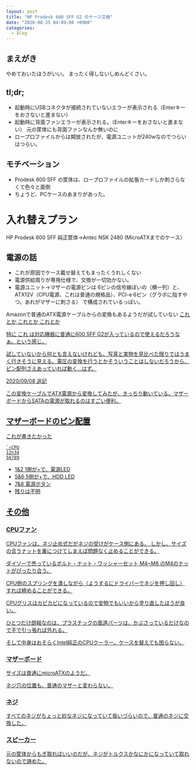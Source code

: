 ```yaml
---
layout: post
title: "HP Prodesk 600 SFF G2 のケース交換"
date: "2020-08-25 04:09:00 +0900"
categories: 
  - blog
---
```

## まえがき

やめておいたほうがいい。 まったく得しないしめんどくさい。  

## tl;dr;

* 起動時にUSBコネクタが接続されていないエラーが表示される（Enterキーをおさないと進まない）
* 起動時に背面ファンエラーが表示される。（Enterキーをおさないと進まない） 元の筐体にも背面ファンなんか無いのに
* ロープロファイルからは開放されたが、電源ユニットが240wなのでつらいはつらい。

## モチベーション

* Prodesk 600 SFF の筐体は、ロープロファイルの拡張カードしか刺さらなくて色々と面倒
* ちょうど、PCケースのあまりがあった。

# 入れ替えプラン

HP Prodesk 600 SFF 純正筐体→Antec NSK 2480 (MicroATXまでのケース）  

## 電源の話

* これが原因でケース載せ替えてもまったくうれしくない
* 電源供給周りが専用仕様で、交換が一切効かない。
* 電源ユニット→マザーの電源ピンは 6ピンの信号線ぽいの（横一列）と、ATX12V（CPU電源、これは普通の規格品）、PCI-e 6ピン（グラボに指すやつ。あれがマザーに刺さる） で構成されているっぽい。


Amazonで普通のATX電源ケーブルからの変換もあるようだが試していない <a href="https://www.amazon.co.jp/dp/B08B6D5KWC">これとか <a href="https://www.amazon.co.jp/dp/B06XW7RWNH">これとか <a href="https://www.amazon.co.jp/dp/B077PXQL71">これとか  

特に <a href="https://www.amazon.co.jp/dp/B07PNGTB2Y">これ は対応機器に普通に600 SFF G2が入っているので使えるだろうなぁ。という感じ。  


試していないから何とも言えないけれども、写真と実物を見比べた限りではうまく行きそうに見える。電圧の変換を行うとかそういうことはしないだろうから、ピン配列さえあっていれば動く…はず。  


2020/09/08 追記  

<a href="https://www.amazon.co.jp/dp/B07PNGTB2Y">この変換ケーブルでATX電源から変換してみたが、きっちり動いている。マザーボードからSATAの電源が取れるのはすごい便利。  

## マザーボードのピン配置

これが書きたかった  

```
`↑CPU
12n34
56789
````


* 1&amp;2 1側が+で、電源LED
* 5&amp;6 5側が+で、HDD LED
* 7&amp;8 電源ボタン
* 残りは不明

## その他
### CPUファン

CPUファンは、ネジ止め式だがネジの受けがケース側にある。 しかし、サイズの合うナットを裏につけてしまえば問題なく止めることができる。  

ダイソーで売っているボルト・ナット・ワッシャーセット M4~M6 のM4のナットがぴったり合う。  

CPU側のスプリングを潰しながら（ようするにドライバーでネジを押し回し）すれば締めることができる。  

CPUグリスはカピカピになっているので安物でもいいから塗り直したほうが良い。  

ひとつだけ朗報なのは、プラスチックの風道パーツは、かぶさっているだけなので手で引っ張れば外れる。  

そして中身はおそらくIntel純正のCPUクーラー。ケースを替えても困らない。  

### マザーボード

サイズは普通にmicroATXのようだ。  

ネジ穴の位置も、普通のマザーと変わらない。  

### ネジ

すべてのネジがちょっと妙なネジになっていて扱いづらいので、普通のネジに交換した。  

### スピーカー

元の筐体からもぎ取ればいいのだが、ネジがトルクスかなにかになっていて取れないので諦めた。  

